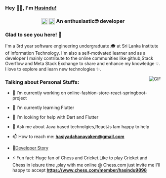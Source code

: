 ### Hey 👋🏽, I'm [Hasindu!](https://stackoverflow.com/story/hasindudahanayake) 



<h3 align="center"><a href=https://stackoverflow.com/users/12547954/hasindu-dahanayake target="blank"><img align="center" src=https://cdn.jsdelivr.net/npm/simple-icons@3.0.1/icons/stackoverflow.svg alt="Hasindu1" height="20" width="20" /></a>
<a href=https://meta.stackexchange.com/users/751179/hasindu-dahanayake target="blank"><img align="center" src=https://cdn.jsdelivr.net/npm/simple-icons@3.0.1/icons/stackexchange.svg alt="Hasindu1" height="20" width="20" /></a>  An 
enthusiastic🤓 developer </h3>

### Glad to see you here! 🤩 

I'm a 3rd year software engineering undergraduate 🎓  at Sri Lanka Institute of Information Technology. I'm also a self-motivated learner and as a developer I mainly contribute to the online communities like github,Stack Overflow and Meta Stack Exchange to share and enhance my knowledge 💡. I love to explore and learn new technologies ✨. 



<img align="right" alt="GIF" src="https://media.giphy.com/media/836HiJc7pgzy8iNXCn/giphy.gif" />

### Talking about Personal Stuffs:

- 🔭 I’m currently working on online-fashion-store-react-springboot-project

- 🌱 I’m currently learning Flutter

- 🤔 I’m looking for help with Dart and Flutter

- 💬 Ask me about Java based technolgies,ReactJs Iam happy to help

- 📫 How to reach me: **hasiyadahanayaken@gmail.com**

- 📝[Developer Story](https://stackoverflow.com/story/hasindudahanayake)

- ⚡ Fun fact: Huge fan of Chess and Cricket.Like to play Cricket and Chess in leisure time ,play with me online @ Chess.com just invite me I'll happy to accept **https://www.chess.com/member/hasindu9898**



